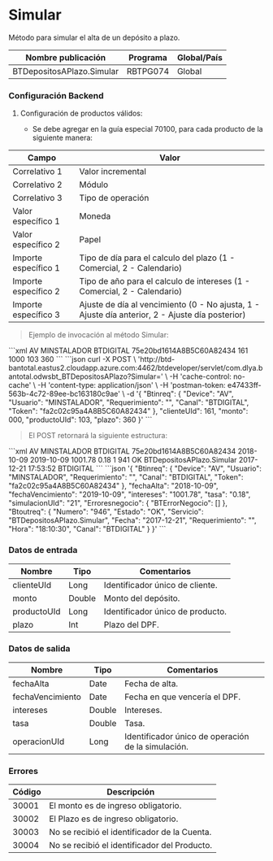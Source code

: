 # Simular 

Método para simular el alta de un depósito a plazo. 

Nombre publicación | Programa | Global/País 
--------- | ----------- | ----------- 
BTDepositosAPlazo.Simular | RBTPG074 | Global 

### Configuración Backend 

1) Configuración de productos válidos: 

	* Se debe agregar en la guía especial 70100, para cada producto de la siguiente manera: 

Campo | Valor 
--------- | -----------  
Correlativo 1 | Valor incremental 
Correlativo 2 | Módulo 
Correlativo 3 | Tipo de operación 
Valor específico 1 | Moneda 
Valor específico 2 | Papel 
Importe específico 1 | Tipo de día para el calculo del plazo (1 - Comercial, 2 - Calendario) 
Importe específico 2 | Tipo de año para el calculo de intereses (1 - Comercial, 2 - Calendario) 
Importe específico 3 | Ajuste de día al vencimiento (0 - No ajusta, 1 - Ajuste día anterior, 2 - Ajuste día posterior) 

> Ejemplo de invocación al método Simular: 

<code-group> 
<code-block title="XML" active> 
```xml 
<soapenv:Envelope xmlns:soapenv="http://schemas.xmlsoap.org/soap/envelope/" xmlns:bts="http://uy.com.dlya.bantotal/BTSOA/"> 
   <soapenv:Header/> 
   <soapenv:Body> 
      <bts:BTDepositosAPlazo.Simular> 
         <bts:Btinreq> 
            <bts:Device>AV</bts:Device> 
            <bts:Usuario>MINSTALADOR</bts:Usuario> 
            <bts:Requerimiento/> 
            <bts:Canal>BTDIGITAL</bts:Canal> 
            <bts:Token>75e20bd1614A8B5C60A82434</bts:Token> 
         </bts:Btinreq> 
         <bts:clienteUId>161</bts:clienteUId> 
         <bts:monto>1000</bts:monto> 
         <bts:productoUId>103</bts:productoUId> 
         <bts:plazo>360</bts:plazo> 
      </bts:BTDepositosAPlazo.Simular> 
   </soapenv:Body> 
</soapenv:Envelope> 
``` 
</code-block> 

<code-block title="JSON"> 
```json 
curl -X POST \ 
  'http://btd-bantotal.eastus2.cloudapp.azure.com:4462/btdeveloper/servlet/com.dlya.bantotal.odwsbt_BTDepositosAPlazo?Simular=' \ 
  -H 'cache-control: no-cache' \ 
  -H 'content-type: application/json' \ 
  -H 'postman-token: e47433ff-563b-4c72-89ee-bc163180c9ae' \ 
  -d '{ 
	"Btinreq": { 
		"Device": "AV", 
		"Usuario": "MINSTALADOR", 
		"Requerimiento": "", 
		"Canal": "BTDIGITAL", 
		"Token": "fa2c02c95a4A8B5C60A82434" 
	}, 
   "clienteUId": 161, 
   "monto": 000, 
   "productoUId": 103, 
   "plazo": 360 
}' 
``` 
</code-block> 
</code-group> 

> El POST retornará la siguiente estructura: 

<code-group> 
<code-block title="XML" active> 
```xml 
<SOAP-ENV:Envelope xmlns:SOAP-ENV="http://schemas.xmlsoap.org/soap/envelope/" xmlns:xsd="http://www.w3.org/2001/XMLSchema" xmlns:SOAP-ENC="http://schemas.xmlsoap.org/soap/encoding/" xmlns:xsi="http://www.w3.org/2001/XMLSchema-instance"> 
   <SOAP-ENV:Body> 
      <BTDepositosAPlazo.SimularResponse xmlns="http://uy.com.dlya.bantotal/BTSOA/"> 
         <Btinreq> 
            <Device>AV</Device> 
            <Usuario>MINSTALADOR</Usuario> 
            <Requerimiento/> 
            <Canal>BTDIGITAL</Canal> 
            <Token>75e20bd1614A8B5C60A82434</Token> 
         </Btinreq> 
         <fechaAlta>2018-10-09</fechaAlta> 
         <fechaVencimiento>2019-10-09</fechaVencimiento> 
         <intereses>1001.78</intereses> 
         <tasa>0.18</tasa> 
         <simulacionUId>1</simulacionUId> 
         <Erroresnegocio></Erroresnegocio> 
         <Btoutreq> 
            <Numero>941</Numero> 
            <Estado>OK</Estado> 
            <Servicio>BTDepositosAPlazo.Simular</Servicio> 
            <Fecha>2017-12-21</Fecha> 
            <Requerimiento/> 
            <Hora>17:53:52</Hora> 
            <Canal>BTDIGITAL</Canal> 
         </Btoutreq> 
      </BTDepositosAPlazo.SimularResponse> 
   </SOAP-ENV:Body> 
</SOAP-ENV:Envelope> 
``` 
</code-block> 

<code-block title="JSON"> 
```json 
'{ 
	"Btinreq": { 
		"Device": "AV", 
		"Usuario": "MINSTALADOR", 
		"Requerimiento": "", 
		"Canal": "BTDIGITAL", 
		"Token": "fa2c02c95a4A8B5C60A82434" 
	}, 
   "fechaAlta": "2018-10-09", 
   "fechaVencimiento": "2019-10-09", 
   "intereses": "1001.78", 
   "tasa": "0.18", 
   "simulacionUId": "21", 
   "Erroresnegocio": { 
      "BTErrorNegocio": [] 
   }, 
   "Btoutreq": { 
      "Numero": "946", 
      "Estado": "OK", 
      "Servicio": "BTDepositosAPlazo.Simular", 
      "Fecha": "2017-12-21", 
      "Requerimiento": "", 
      "Hora": "18:10:30", 
      "Canal": "BTDIGITAL" 
   } 
}' 
``` 
</code-block> 
</code-group> 

### Datos de entrada 

Nombre | Tipo | Comentarios 
--------- | ----------- | ----------- 
clienteUId | Long | Identificador único de cliente. 
monto | Double | Monto del depósito. 
productoUId | Long | Identificador único de producto. 
plazo | Int | Plazo del DPF. 

### Datos de salida 

Nombre | Tipo | Comentarios 
--------- | ----------- | ----------- 
fechaAlta | Date | Fecha de alta. 
fechaVencimiento | Date | Fecha en que vencería el DPF. 
intereses | Double | Intereses. 
tasa | Double | Tasa. 
operacionUId | Long | Identificador único de operación de la simulación. 

### Errores 

Código | Descripción 
--------- | ----------- 
30001 | El monto es de ingreso obligatorio. 
30002 | El Plazo es de ingreso obligatorio. 
30003 | No se recibió el identificador de la Cuenta. 
30004 | No se recibió el identificador del Producto. 

 
